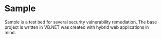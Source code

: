 # Sample
Sample is a test bed for several security vulnerability remediation. The base project is written in VB.NET was created with hybrid web applications in mind. 
